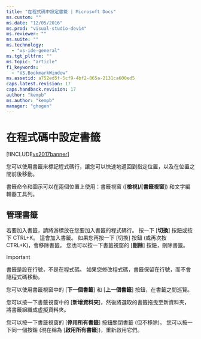 ```yaml
---
title: "在程式碼中設定書籤 | Microsoft Docs"
ms.custom: ""
ms.date: "12/05/2016"
ms.prod: "visual-studio-dev14"
ms.reviewer: ""
ms.suite: ""
ms.technology: 
  - "vs-ide-general"
ms.tgt_pltfrm: ""
ms.topic: "article"
f1_keywords: 
  - "VS.BookmarkWindow"
ms.assetid: a752ed5f-5cf9-4bf2-865a-2131ca600ed5
caps.latest.revision: 17
caps.handback.revision: 17
author: "kempb"
ms.author: "kempb"
manager: "ghogen"
---
```

# 在程式碼中設定書籤
[!INCLUDE[vs2017banner](../code-quality/includes/vs2017banner.md)]

您可以使用書籤來標記程式碼行，讓您可以快速地返回到指定位置，以及在位置之間前後移動。  
  
 書籤命令和圖示可以在兩個位置上使用：書籤視窗 \(\[**檢視\]\/\[書籤視窗**\]\) 和文字編輯器工具列。  
  
## 管理書籤  
 若要加入書籤，請將游標放在您要加入書籤的程式碼行。  按一下 \[**切換**\] 按鈕或按下 CTRL\+K。  這會加入書籤。  如果您再按一下 \[切換\] 按鈕 \(或再次按 CTRL\+K\)，會移除書籤。  您也可以按一下書籤視窗的 \[**刪除**\] 按鈕，刪除書籤。  
  
> [!IMPORTANT]
>  書籤是設在行號，不是在程式碼。  如果您修改程式碼，書籤保留在行號，而不會隨程式碼移動。  
  
 您可以使用書籤視窗中的 \[**下一個書籤**\] 和 \[**上一個書籤**\] 按鈕，在書籤之間巡覽。  
  
 您可以按一下書籤視窗中的 \[**新增資料夾**\]，然後將選取的書籤拖曳至新資料夾，將書籤組織成虛擬資料夾。  
  
 您可以按一下書籤視窗的 \[**停用所有書籤**\] 按鈕關閉書籤 \(但不移除\)。  您可以按一下同一個按鈕 \(現在稱為 \[**啟用所有書籤**\]\)，重新啟用它們。